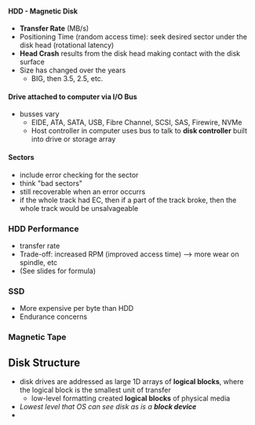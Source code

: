 
#### HDD - **Magnetic Disk**
- **Transfer Rate** (MB/s)
- Positioning Time (random access time): seek desired sector under the disk head (rotational latency)
- **Head Crash** results from the disk head making contact with the disk surface
- Size has changed over the years
	- BIG, then 3.5, 2.5, etc.

#### Drive attached to computer via **I/O Bus**
- busses vary
	- EIDE, ATA, SATA, USB, Fibre Channel, SCSI, SAS, Firewire, NVMe
	- Host controller in computer uses bus to talk to **disk controller** built into drive or storage array

#### Sectors
- include error checking for the sector
- think "bad sectors"
- still recoverable when an error occurrs
- if the whole track had EC, then if a part of the track broke, then the whole track would be unsalvageable

### HDD Performance
- transfer rate
- Trade-off: increased RPM (improved access time) --> more wear on spindle, etc
- (See slides for formula)

### SSD
- More expensive per byte than HDD
- Endurance concerns

### Magnetic Tape

## Disk Structure
- disk drives are addressed as large 1D arrays of **logical blocks**, where the logical block is the smallest unit of transfer
	- low-level formatting created **logical blocks** of physical media
- _Lowest level that OS can see disk as is a **block device**_
- 